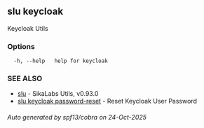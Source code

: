 ## slu keycloak

Keycloak Utils

### Options

```
  -h, --help   help for keycloak
```

### SEE ALSO

* [slu](slu.md)	 - SikaLabs Utils, v0.93.0
* [slu keycloak password-reset](slu_keycloak_password-reset.md)	 - Reset Keycloak User Password

###### Auto generated by spf13/cobra on 24-Oct-2025

